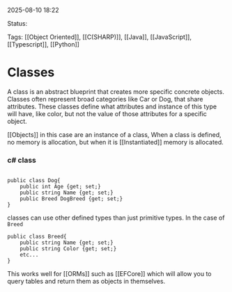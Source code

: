 
2025-08-10 18:22

Status:

Tags: [[Object Oriented]], [[C(SHARP)]], [[Java]], [[JavaScript]], [[Typescript]], [[Python]]

# Classes

A class is an abstract blueprint that creates more specific concrete objects. Classes often represent broad categories like Car or Dog, that share attributes. These classes define what attributes and instance of this type will have, like color, but not the value of those attributes for a specific object.

[[Objects]] in this case are an instance of a class, When a class is defined, no memory is allocation, but when it is [[Instantiated]] memory is allocated.

### c\# class
```

public class Dog{
	public int Age {get; set;}
	public string Name {get; set;}
	public Breed DogBreed {get; set;}
}
```

classes can use other defined types than just primitive types. In the case of `Breed`

```
public class Breed{
	public string Name {get; set;}
	public string Color {get; set;}
	etc...
}
```

This works well for [[ORMs]] such as [[EFCore]] which will allow you to query tables and return them as objects in themselves.

